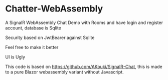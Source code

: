 # Chatter-WebAssembly
A SignalR WebAssembly Chat Demo with Rooms and have login and register account, database is Sqlite

Security based on JwtBearer against Sqlite

Feel free to make it better

UI is Ugly


This code is based on https://github.com/AKouki/SignalR-Chat, this is made to a pure Blazor webassembly variant without Javascript.

